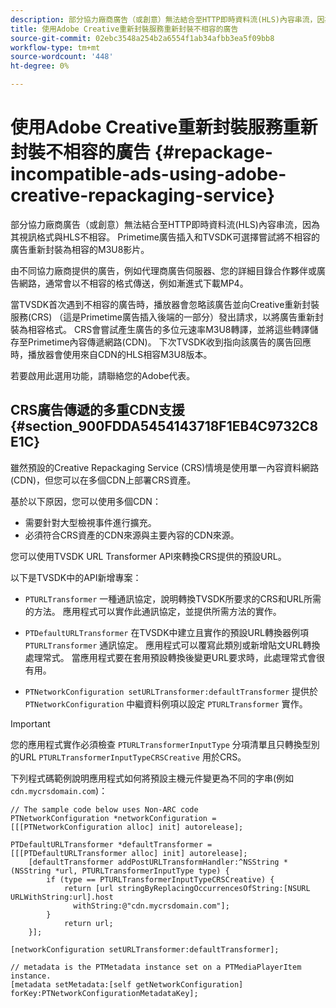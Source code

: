 ```yaml
---
description: 部分協力廠商廣告（或創意）無法結合至HTTP即時資料流(HLS)內容串流，因為其視訊格式與HLS不相容。 Primetime廣告插入和TVSDK可選擇嘗試將不相容的廣告重新封裝為相容的M3U8影片。
title: 使用Adobe Creative重新封裝服務重新封裝不相容的廣告
source-git-commit: 02ebc3548a254b2a6554f1ab34afbb3ea5f09bb8
workflow-type: tm+mt
source-wordcount: '448'
ht-degree: 0%

---
```


# 使用Adobe Creative重新封裝服務重新封裝不相容的廣告 {#repackage-incompatible-ads-using-adobe-creative-repackaging-service}

部分協力廠商廣告（或創意）無法結合至HTTP即時資料流(HLS)內容串流，因為其視訊格式與HLS不相容。 Primetime廣告插入和TVSDK可選擇嘗試將不相容的廣告重新封裝為相容的M3U8影片。

由不同協力廠商提供的廣告，例如代理商廣告伺服器、您的詳細目錄合作夥伴或廣告網路，通常會以不相容的格式傳送，例如漸進式下載MP4。

當TVSDK首次遇到不相容的廣告時，播放器會忽略該廣告並向Creative重新封裝服務(CRS) （這是Primetime廣告插入後端的一部分）發出請求，以將廣告重新封裝為相容格式。 CRS會嘗試產生廣告的多位元速率M3U8轉譯，並將這些轉譯儲存至Primetime內容傳遞網路(CDN)。 下次TVSDK收到指向該廣告的廣告回應時，播放器會使用來自CDN的HLS相容M3U8版本。

若要啟用此選用功能，請聯絡您的Adobe代表。

## CRS廣告傳遞的多重CDN支援 {#section_900FDDA5454143718F1EB4C9732C8E1C}

雖然預設的Creative Repackaging Service (CRS)情境是使用單一內容資料網路(CDN)，但您可以在多個CDN上部署CRS資產。

基於以下原因，您可以使用多個CDN：

* 需要針對大型檢視事件進行擴充。
* 必須符合CRS資產的CDN來源與主要內容的CDN來源。

您可以使用TVSDK URL Transformer API來轉換CRS提供的預設URL。

以下是TVSDK中的API新增專案：

* `PTURLTransformer` 一種通訊協定，說明轉換TVSDK所要求的CRS和URL所需的方法。 應用程式可以實作此通訊協定，並提供所需方法的實作。

* `PTDefaultURLTransformer` 在TVSDK中建立且實作的預設URL轉換器例項 `PTURLTransformer` 通訊協定。 應用程式可以覆寫此類別或新增貼文URL轉換處理常式。 當應用程式要在套用預設轉換後變更URL要求時，此處理常式會很有用。

* `PTNetworkConfiguration setURLTransformer:defaultTransformer` 提供於 `PTNetworkConfiguration` 中繼資料例項以設定 `PTURLTransformer` 實作。

>[!IMPORTANT]
>
>您的應用程式實作必須檢查 `PTURLTransformerInputType` 分項清單且只轉換型別的URL `PTURLTransformerInputTypeCRSCreative` 用於CRS。

下列程式碼範例說明應用程式如何將預設主機元件變更為不同的字串(例如 `cdn.mycrsdomain.com`)：

```
// The sample code below uses Non-ARC code 
PTNetworkConfiguration *networkConfiguration = [[[PTNetworkConfiguration alloc] init] autorelease]; 
   
PTDefaultURLTransformer *defaultTransformer = [[[PTDefaultURLTransformer alloc] init] autorelease]; 
    [defaultTransformer addPostURLTransformHandler:^NSString *(NSString *url, PTURLTransformerInputType type) { 
        if (type == PTURLTransformerInputTypeCRSCreative) { 
            return [url stringByReplacingOccurrencesOfString:[NSURL URLWithString:url].host  
              withString:@"cdn.mycrsdomain.com"]; 
        } 
            return url; 
    }]; 
  
[networkConfiguration setURLTransformer:defaultTransformer]; 
   
// metadata is the PTMetadata instance set on a PTMediaPlayerItem instance. 
[metadata setMetadata:[self getNetworkConfiguration] forKey:PTNetworkConfigurationMetadataKey];
```
